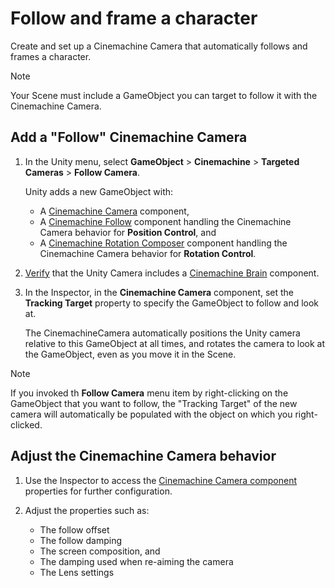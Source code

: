 # Follow and frame a character

Create and set up a Cinemachine Camera that automatically follows and frames a character.

> [!NOTE]
> Your Scene must include a GameObject you can target to follow it with the Cinemachine Camera.

## Add a "Follow" Cinemachine Camera

1. In the Unity menu, select **GameObject** > **Cinemachine** > **Targeted Cameras** > **Follow Camera**.

   Unity adds a new GameObject with:
   * A [Cinemachine Camera](CinemachineCamera.md) component,
   * A [Cinemachine Follow](CinemachineFollow.md) component handling the Cinemachine Camera behavior for **Position Control**, and
   * A [Cinemachine Rotation Composer](CinemachineRotationComposer.md) component handling the Cinemachine Camera behavior for **Rotation Control**.

2. [Verify](setup-cinemachine-environment.md#verify-the-cinemachine-brain-presence) that the Unity Camera includes a [Cinemachine Brain](CinemachineBrain.md) component.

3. In the Inspector, in the **Cinemachine Camera** component, set the **Tracking Target** property to specify the GameObject to follow and look at.

   The CinemachineCamera automatically positions the Unity camera relative to this GameObject at all times, and rotates the camera to look at the GameObject, even as you move it in the Scene.

> [!NOTE]
> If you invoked th **Follow Camera** menu item by right-clicking on the GameObject that you want to follow, the "Tracking Target" of the new camera will automatically be populated with the object on which you right-clicked.

## Adjust the Cinemachine Camera behavior

1. Use the Inspector to access the [Cinemachine Camera component](CinemachineCamera.md) properties for further configuration.

2. Adjust the properties such as:
   * The follow offset
   * The follow damping
   * The screen composition, and
   * The damping used when re-aiming the camera
   * The Lens settings
